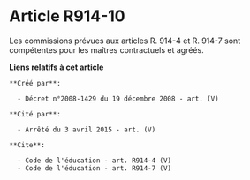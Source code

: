 # Article R914-10

Les commissions prévues aux articles R. 914-4 et R. 914-7 sont compétentes pour les maîtres contractuels et agréés.

**Liens relatifs à cet article**

	**Créé par**:

	  - Décret n°2008-1429 du 19 décembre 2008 - art. (V)

	**Cité par**:

	  - Arrêté du 3 avril 2015 - art. (V)

	**Cite**:

	  - Code de l'éducation - art. R914-4 (V)
	  - Code de l'éducation - art. R914-7 (V)
